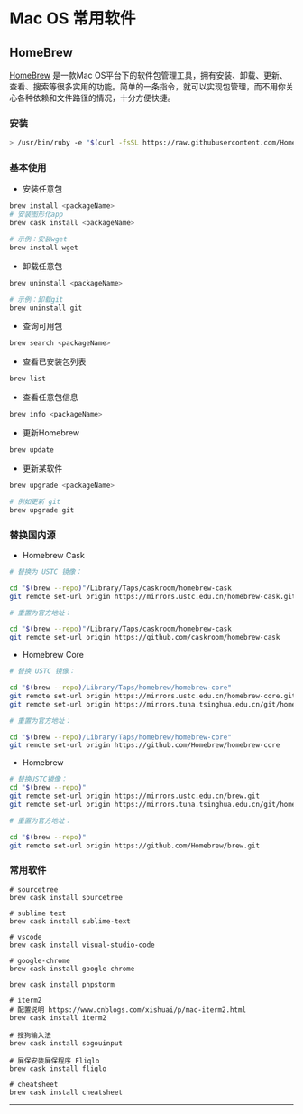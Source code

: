 # Mac OS 常用软件

<extoc></extoc>

## HomeBrew

[HomeBrew](https://brew.sh/) 是一款Mac OS平台下的软件包管理工具，拥有安装、卸载、更新、查看、搜索等很多实用的功能。简单的一条指令，就可以实现包管理，而不用你关心各种依赖和文件路径的情况，十分方便快捷。

### 安装

```bash
> /usr/bin/ruby -e "$(curl -fsSL https://raw.githubusercontent.com/Homebrew/install/master/install)"
```

### 基本使用

- 安装任意包

```bash
brew install <packageName>
# 安装图形化app
brew cask install <packageName>

# 示例：安装wget
brew install wget
```

- 卸载任意包

```bash
brew uninstall <packageName>

# 示例：卸载git
brew uninstall git
```

- 查询可用包

```bash
brew search <packageName>
```

- 查看已安装包列表

```bash
brew list
```

- 查看任意包信息

```bash
brew info <packageName>
```

- 更新Homebrew

```bash
brew update
```

- 更新某软件

```bash
brew upgrade <packageName>

# 例如更新 git
brew upgrade git
```

### 替换国内源


- Homebrew Cask

```bash
# 替换为 USTC 镜像：

cd "$(brew --repo)"/Library/Taps/caskroom/homebrew-cask
git remote set-url origin https://mirrors.ustc.edu.cn/homebrew-cask.git

# 重置为官方地址：

cd "$(brew --repo)"/Library/Taps/caskroom/homebrew-cask
git remote set-url origin https://github.com/caskroom/homebrew-cask
```

- Homebrew Core

```bash
# 替换 USTC 镜像：

cd "$(brew --repo)/Library/Taps/homebrew/homebrew-core"
git remote set-url origin https://mirrors.ustc.edu.cn/homebrew-core.git
git remote set-url origin https://mirrors.tuna.tsinghua.edu.cn/git/homebrew/homebrew-core.git

# 重置为官方地址：

cd "$(brew --repo)/Library/Taps/homebrew/homebrew-core"
git remote set-url origin https://github.com/Homebrew/homebrew-core
```

- Homebrew

```bash
# 替换USTC镜像：
cd "$(brew --repo)"
git remote set-url origin https://mirrors.ustc.edu.cn/brew.git
git remote set-url origin https://mirrors.tuna.tsinghua.edu.cn/git/homebrew/brew.git

# 重置为官方地址：

cd "$(brew --repo)"
git remote set-url origin https://github.com/Homebrew/brew.git
```

### 常用软件

```
# sourcetree
brew cask install sourcetree

# sublime text
brew cask install sublime-text

# vscode
brew cask install visual-studio-code

# google-chrome
brew cask install google-chrome

brew cask install phpstorm

# iterm2 
# 配置说明 https://www.cnblogs.com/xishuai/p/mac-iterm2.html
brew cask install iterm2

# 搜狗输入法
brew cask install sogouinput

# 屏保安装屏保程序 Fliqlo
brew cask install fliqlo 

# cheatsheet
brew cask install cheatsheet

```

---

